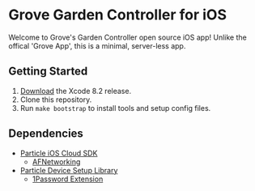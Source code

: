 # Grove Garden Controller for iOS

Welcome to Grove's Garden Controller open source iOS app! Unlike the offical 'Grove App', this is a minimal, server-less app.

## Getting Started

1. [Download](https://developer.apple.com/xcode/download/) the Xcode 8.2 release.
1. Clone this repository.
1. Run `make bootstrap` to install tools and setup config files.

## Dependencies

* [Particle iOS Cloud SDK](https://github.com/spark/spark-sdk-ios)
  * [AFNetworking](https://github.com/AFNetworking/AFNetworking)
* [Particle Device Setup Library](https://github.com/spark/spark-setup-ios)
  * [1Password Extension](https://github.com/AgileBits/onepassword-app-extension)
